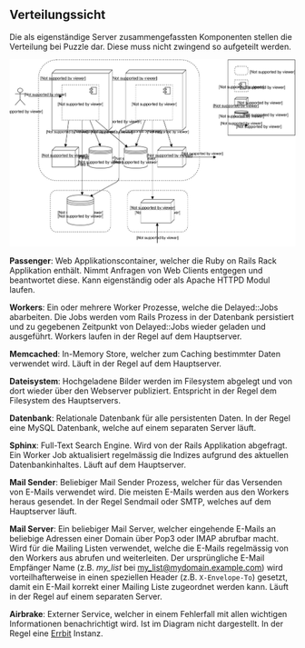 ## Verteilungssicht

Die als eigenständige Server zusammengefassten Komponenten stellen die Verteilung bei Puzzle dar. Diese muss nicht zwingend so aufgeteilt werden.

![Verteilungssicht](diagrams/verteilungssicht.svg)


**Passenger**: Web Applikationscontainer, welcher die Ruby on Rails Rack Applikation enthält. Nimmt Anfragen von Web Clients entgegen und beantwortet diese. Kann eigenständig oder als Apache HTTPD Modul laufen.

**Workers**: Ein oder mehrere Worker Prozesse, welche die Delayed::Jobs abarbeiten. Die Jobs werden vom Rails Prozess in der Datenbank persistiert und zu gegebenen Zeitpunkt von Delayed::Jobs wieder geladen und ausgeführt. Workers laufen in der Regel auf dem Hauptserver.

**Memcached**: In-Memory Store, welcher zum Caching bestimmter Daten verwendet wird. Läuft in der Regel auf dem Hauptserver.

**Dateisystem**: Hochgeladene Bilder werden im Filesystem abgelegt und von dort wieder über den Webserver publiziert. Entspricht in der Regel dem Filesystem des Hauptservers.

**Datenbank**: Relationale Datenbank für alle persistenten Daten. In der Regel eine MySQL Datenbank, welche auf einem separaten Server läuft.

**Sphinx**: Full-Text Search Engine. Wird von der Rails Applikation abgefragt. Ein Worker Job aktualisiert regelmässig die Indizes aufgrund des aktuellen Datenbankinhaltes. Läuft auf dem Hauptserver.

**Mail Sender**: Beliebiger Mail Sender Prozess, welcher für das Versenden von E-Mails verwendet wird. Die meisten E-Mails werden aus den Workers heraus gesendet. In der Regel Sendmail oder SMTP, welches auf dem Hauptserver läuft.

**Mail Server**: Ein beliebiger Mail Server, welcher eingehende E-Mails an beliebige Adressen einer Domain über Pop3 oder IMAP abrufbar macht. Wird für die Mailing Listen verwendet, welche die E-Mails regelmässig von den Workers aus abrufen und weiterleiten. Der ursprüngliche E-Mail Empfänger Name (z.B. *my_list* bei my_list@mydomain.example.com) wird vorteilhafterweise in einen speziellen Header (z.B. `X-Envelope-To`) gesetzt, damit ein E-Mail korrekt einer Mailing Liste zugeordnet werden kann. Läuft in der Regel auf einem separaten Server.

**Airbrake**: Externer Service, welcher in einem Fehlerfall mit allen wichtigen Informationen benachrichtigt wird. Ist im Diagram nicht dargestellt. In der Regel eine [Errbit](http://errbit.github.io/errbit/) Instanz.
